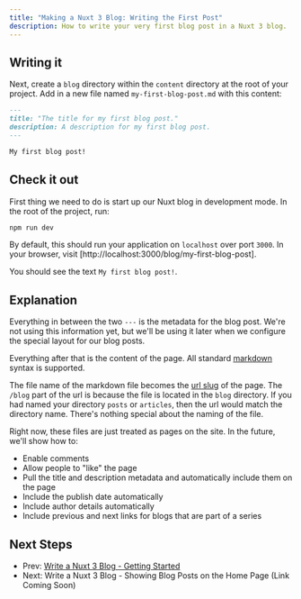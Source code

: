 ```yaml
---
title: "Making a Nuxt 3 Blog: Writing the First Post"
description: How to write your very first blog post in a Nuxt 3 blog.
---
```


## Writing it

Next, create a `blog` directory within the `content` directory at the root of your project. Add in a new file named `my-first-blog-post.md` with this content:

```md
---
title: "The title for my first blog post."
description: A description for my first blog post.
---

My first blog post!
```

## Check it out

First thing we need to do is start up our Nuxt blog in development mode. In the root of the project, run:

```sh
npm run dev
```

By default, this should run your application on `localhost` over port `3000`. In your browser, visit [http://localhost:3000/blog/my-first-blog-post].

You should see the text `My first blog post!`.

## Explanation

Everything in between the two `---` is the metadata for the blog post. We're not using this information yet, but we'll be using it later when we configure the special layout for our blog posts.

Everything after that is the content of the page. All standard [markdown](https://www.markdownguide.org/) syntax is supported.

The file name of the markdown file becomes the [url slug](https://developer.mozilla.org/en-US/docs/Glossary/Slug) of the page. The `/blog` part of the url is because the file is located in the `blog` directory. If you had named your directory `posts` or `articles`, then the url would match the directory name. There's nothing special about the naming of the file.

Right now, these files are just treated as pages on the site. In the future, we'll show how to:

* Enable comments
* Allow people to "like" the page
* Pull the title and description metadata and automatically include them on the page
* Include the publish date automatically
* Include author details automatically
* Include previous and next links for blogs that are part of a series

## Next Steps

* Prev: [Write a Nuxt 3 Blog - Getting Started](/blog/write-a-nuxt-3-blog-part-1)
* Next: Write a Nuxt 3 Blog - Showing Blog Posts on the Home Page (Link Coming Soon)
